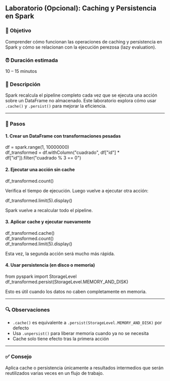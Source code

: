 ## Laboratorio (Opcional): Caching y Persistencia en Spark

### 🌟 Objetivo
Comprender cómo funcionan las operaciones de caching y persistencia en Spark y cómo se relacionan con la ejecución perezosa (lazy evaluation).

### ⏰ Duración estimada
10 – 15 minutos

### 🔹 Descripción
Spark recalcula el pipeline completo cada vez que se ejecuta una acción sobre un DataFrame no almacenado. Este laboratorio explora cómo usar `.cache()` y `.persist()` para mejorar la eficiencia.

---

### 🔹 Pasos

#### 1. Crear un DataFrame con transformaciones pesadas

df = spark.range(1, 10000000)  
df_transformed = df.withColumn("cuadrado", df["id"] * df["id"]).filter("cuadrado % 3 == 0")

#### 2. Ejecutar una acción sin cache

df_transformed.count()

Verifica el tiempo de ejecución. Luego vuelve a ejecutar otra acción:

df_transformed.limit(5).display()

Spark vuelve a recalcular todo el pipeline.

#### 3. Aplicar cache y ejecutar nuevamente

df_transformed.cache()  
df_transformed.count()  
df_transformed.limit(5).display()

Esta vez, la segunda acción será mucho más rápida.

#### 4. Usar persistencia (en disco o memoria)

from pyspark import StorageLevel  
df_transformed.persist(StorageLevel.MEMORY_AND_DISK)

Esto es útil cuando los datos no caben completamente en memoria.

---

### 🔍 Observaciones

- `.cache()` es equivalente a `.persist(StorageLevel.MEMORY_AND_DISK)` por defecto  
- Usa `.unpersist()` para liberar memoria cuando ya no se necesita  
- Cache solo tiene efecto tras la primera acción  

---

### ✅ Consejo
Aplica cache o persistencia únicamente a resultados intermedios que serán reutilizados varias veces en un flujo de trabajo.
